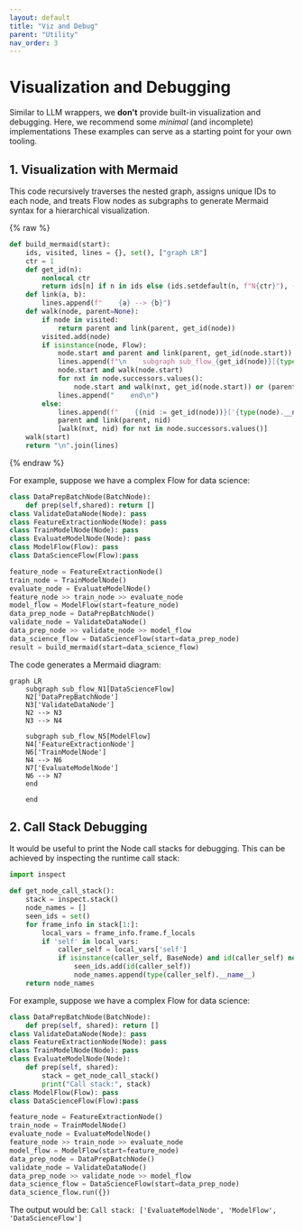 ```yaml
---
layout: default
title: "Viz and Debug"
parent: "Utility"
nav_order: 3
---
```


# Visualization and Debugging

Similar to LLM wrappers, we **don't** provide built-in visualization and debugging. Here, we recommend some *minimal* (and incomplete) implementations These examples can serve as a starting point for your own tooling.

## 1. Visualization with Mermaid

This code recursively traverses the nested graph, assigns unique IDs to each node, and treats Flow nodes as subgraphs to generate Mermaid syntax for a hierarchical visualization.

{% raw %}
```python
def build_mermaid(start):
    ids, visited, lines = {}, set(), ["graph LR"]
    ctr = 1
    def get_id(n):
        nonlocal ctr
        return ids[n] if n in ids else (ids.setdefault(n, f"N{ctr}"), (ctr := ctr + 1))[0]
    def link(a, b):
        lines.append(f"    {a} --> {b}")
    def walk(node, parent=None):
        if node in visited:
            return parent and link(parent, get_id(node))
        visited.add(node)
        if isinstance(node, Flow):
            node.start and parent and link(parent, get_id(node.start))
            lines.append(f"\n    subgraph sub_flow_{get_id(node)}[{type(node).__name__}]")
            node.start and walk(node.start)
            for nxt in node.successors.values():
                node.start and walk(nxt, get_id(node.start)) or (parent and link(parent, get_id(nxt))) or walk(nxt)
            lines.append("    end\n")
        else:
            lines.append(f"    {(nid := get_id(node))}['{type(node).__name__}']")
            parent and link(parent, nid)
            [walk(nxt, nid) for nxt in node.successors.values()]
    walk(start)
    return "\n".join(lines)
```
{% endraw %}


For example, suppose we have a complex Flow for data science:

```python
class DataPrepBatchNode(BatchNode):
    def prep(self,shared): return []
class ValidateDataNode(Node): pass
class FeatureExtractionNode(Node): pass
class TrainModelNode(Node): pass
class EvaluateModelNode(Node): pass
class ModelFlow(Flow): pass
class DataScienceFlow(Flow):pass

feature_node = FeatureExtractionNode()
train_node = TrainModelNode()
evaluate_node = EvaluateModelNode()
feature_node >> train_node >> evaluate_node
model_flow = ModelFlow(start=feature_node)
data_prep_node = DataPrepBatchNode()
validate_node = ValidateDataNode()
data_prep_node >> validate_node >> model_flow
data_science_flow = DataScienceFlow(start=data_prep_node)
result = build_mermaid(start=data_science_flow)
```

The code generates a Mermaid diagram:

```mermaid
graph LR
    subgraph sub_flow_N1[DataScienceFlow]
    N2['DataPrepBatchNode']
    N3['ValidateDataNode']
    N2 --> N3
    N3 --> N4

    subgraph sub_flow_N5[ModelFlow]
    N4['FeatureExtractionNode']
    N6['TrainModelNode']
    N4 --> N6
    N7['EvaluateModelNode']
    N6 --> N7
    end

    end
```

## 2. Call Stack Debugging

It would be useful to print the Node call stacks for debugging. This can be achieved by inspecting the runtime call stack:

```python
import inspect

def get_node_call_stack():
    stack = inspect.stack()
    node_names = []
    seen_ids = set()
    for frame_info in stack[1:]:
        local_vars = frame_info.frame.f_locals
        if 'self' in local_vars:
            caller_self = local_vars['self']
            if isinstance(caller_self, BaseNode) and id(caller_self) not in seen_ids:
                seen_ids.add(id(caller_self))
                node_names.append(type(caller_self).__name__)
    return node_names
```

For example, suppose we have a complex Flow for data science:

```python
class DataPrepBatchNode(BatchNode): 
    def prep(self, shared): return []
class ValidateDataNode(Node): pass
class FeatureExtractionNode(Node): pass
class TrainModelNode(Node): pass
class EvaluateModelNode(Node): 
    def prep(self, shared):
        stack = get_node_call_stack()
        print("Call stack:", stack)
class ModelFlow(Flow): pass
class DataScienceFlow(Flow):pass

feature_node = FeatureExtractionNode()
train_node = TrainModelNode()
evaluate_node = EvaluateModelNode()
feature_node >> train_node >> evaluate_node
model_flow = ModelFlow(start=feature_node)
data_prep_node = DataPrepBatchNode()
validate_node = ValidateDataNode()
data_prep_node >> validate_node >> model_flow
data_science_flow = DataScienceFlow(start=data_prep_node)
data_science_flow.run({})
```

The output would be: `Call stack: ['EvaluateModelNode', 'ModelFlow', 'DataScienceFlow']`


